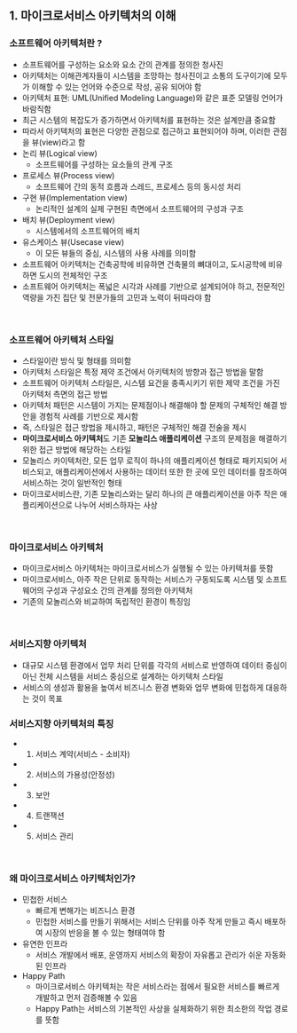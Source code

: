 ## 1. 마이크로서비스 아키텍처의 이해
### 소프트웨어 아키텍처란 ?
  - 소프트웨어를 구성하는 요소와 요소 간의 관계를 정의한 청사진
  - 아키텍처는 이해관계자들이 시스템을 조망하는 청사진이고 소통의 도구이기에 모두가 이해할 수 있는 언어와 수준으로 작성, 공유 되어야 함
  - 아키텍처 표현: UML(Unified Modeling Language)와 같은 표준 모델링 언어가 바람직함
  - 최근 시스템의 복잡도가 증가하면서 아키텍처를 표현하는 것은 설계만큼 중요함
  - 따라서 아키텍처의 표현은 다양한 관점으로 접근하고 표현되어야 하며, 이러한 관점을 뷰(view)라고 함
  - 논리 뷰(Logical view)
    - 소프트웨어를 구성하는 요소들의 관계 구조
  - 프로세스 뷰(Process view)
    - 소프트웨어 간의 동적 흐름과 스레드, 프로세스 등의 동시성 처리
  - 구현 뷰(Implementation view)
    - 논리적인 설계의 실제 구현된 측면에서 소프트웨어의 구성과 구조
  - 배치 뷰(Deployment view)
    - 시스템에서의 소프트웨어의 배치
  - 유스케이스 뷰(Usecase view)
    - 이 모든 뷰들의 중심, 시스템의 사용 사례를 의미함
  - 소프트웨어 아키텍처는 건축공학에 비유하면 건축물의 뼈대이고, 도시공학에 비유하면 도시의 전체적인 구조
  - 소프트웨어 아키텍처는 폭넓은 시각과 사례를 기반으로 설계되어야 하고, 전문적인 역량을 가진 집단 및 전문가들의 고민과 노력이 뒤따라야 함
  
<br>

### 소프트웨어 아키텍처 스타일
  - 스타일이란 방식 및 형태를 의미함
  - 아키텍처 스타일은 특정 제약 조건에서 아키텍처의 방향과 접근 방법을 말함
  - 소프트웨어 아키텍처 스타일은, 시스템 요건을 충족시키기 위한 제약 조건을 가진 아키텍처 측면의 접근 방법
  - 아키텍처 패턴은 시스템이 가지는 문제점이나 해결해야 할 문제의 구체적인 해결 방안을 경험적 사례를 기반으로 제시함
  - 즉, 스타일은 접근 방법을 제시하고, 패턴은 구체적인 해결 전술을 제시
  - **마이크로서비스 아키텍처**도 기존 **모놀리스 애플리케이션** 구조의 문제점을 해결하기 위한 접근 방법에 해당하는 스타일
  - 모놀리스 카이텍처란, 모든 업무 로직이 하나의 애플리케이션 형태로 패키지되어 서비스되고, 애플리케이션에서 사용하는 데이터 또한 한 곳에 모인 데이터를 참조하여 서비스하는 것이 일반적인 형태
  - 마이크로서비스란, 기존 모놀리스와는 달리 하나의 큰 애플리케이션을 아주 작은 애플리케이션으로 나누어 서비스하자는 사상

<br>

### 마이크로서비스 아키텍처
  - 마이크로서비스 아키텍처는 마이크로서비스가 실행될 수 있는 아키텍처를 뜻함
  - 마이크로서비스, 아주 작은 단위로 동작하는 서비스가 구동되도록 시스템 및 소프트웨어의 구성과 구성요소 간의 관계를 정의한 아키텍처
  - 기존의 모놀리스와 비교하여 독립적인 환경이 특징임
  
<br>

### 서비스지향 아키텍처
  - 대규모 시스템 환경에서 업무 처리 단위를 각각의 서비스로 반영하여 데이터 중심이 아닌 전체 시스템을 서비스 중심으로 설계하는 아키텍처 스타일
  - 서비스의 생성과 활용을 높여서 비즈니스 환경 변화와 업무 변화에 민첩하게 대응하는 것이 목표
### 서비스지향 아키텍처의 특징
  - 1. 서비스 계약(서비스 - 소비자)
  - 2. 서비스의 가용성(안정성)
  - 3. 보안
  - 4. 트랜잭션
  - 5. 서비스 관리 
  
<br>

### 왜 마이크로서비스 아키텍처인가?
  - 민첩한 서비스
    - 빠르게 변해가는 비즈니스 환경
    - 민첩한 서비스를 만들기 위해서는 서비스 단위를 아주 작게 만들고 즉시 배포하여 시장의 반응을 볼 수 있는 형태여야 함
  - 유연한 인프라
    - 서비스 개발에서 배포, 운영까지 서비스의 확장이 자유롭고 관리가 쉬운 자동화된 인프라
  - Happy Path
    - 마이크로서비스 아키텍처는 작은 서비스라는 점에서 필요한 서비스를 빠르게 개발하고 먼저 검증해볼 수 있음
    - Happy Path는 서비스의 기본적인 사상을 실체화하기 위한 최소한의 작업 경로를 뜻함
